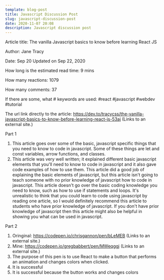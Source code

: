 ```yaml
---
template: blog-post
title: Javascript Discussion Post
slug: javascript-discussion-post
date: 2020-11-07 20:08
description: Javascript discussion post
---
```



Article title: The vanilla Javascript basics to know before learning React JS

Author: Jane Tracy


Date: Sep 20 Updated on Sep 22, 2020 


How long is the estimated read time: 9 mins


How many reactions: 1079


How many comments: 37


If there are some, what # keywords are used: #react #javascript #webdev #tutorial


The url link directly to the article: https://dev.to/tracycss/the-vanilla-javascript-basics-to-know-before-learning-react-js-53aj (Links to an external site.) 

Part 1

1. This article goes over some of the basic, javascript specific things that you need to know to code in javascript. Some of these things are let and const variables, arrow functions, and classes.
2. This article was very well written; it explained different basic javascript elements that you'll need to know to code in javascript and it also gave code examples of how to use them. This article did a good job of explaining the basic elements of javascript, but this article isn't going to teach someone with no prior knowledge of javascript how to code in javascript. This article doesn't go over the basic coding knowledge you need to know, such as how to use if statements and loops. It's unrealistic to think that you could learn to code using javascript by reading one article, so I would definitely recommend this article to students who have prior knowledge of javascript. If you don't have prior knowledge of javascript then this article might also be helpful in showing you what can be used in javascript.

Part 2

1. Oringinal: https://codepen.io/chrisgannon/pen/bLeMEB (Links to an external site.) 
2. Mine: https://codepen.io/gregbabbert/pen/MWeqggj (Links to an external site.) 
3. The purpose of this pen is to use React to make a button that performs an animation and changes colors when clicked.
4. It is successful
5. It is successful because the button works and changes colors